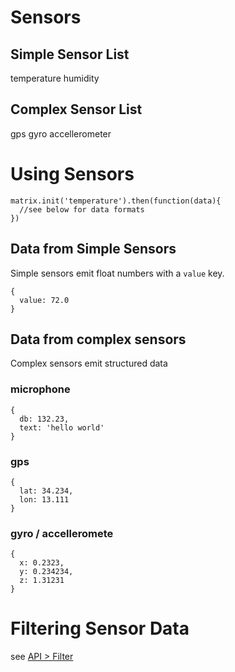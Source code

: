 # Sensors

## Simple Sensor List
temperature
humidity

## Complex Sensor List
gps
gyro
accellerometer

# Using Sensors
```
matrix.init('temperature').then(function(data){
  //see below for data formats
})
```

## Data from Simple Sensors
Simple sensors emit float numbers with a `value` key.
```
{
  value: 72.0
}
```
## Data from complex sensors
Complex sensors emit structured data

### microphone
```
{
  db: 132.23,
  text: 'hello world'
}
```

### gps
```
{
  lat: 34.234,
  lon: 13.111
}
```
### gyro / accelleromete
```
{
  x: 0.2323,
  y: 0.234234,
  z: 1.31231
}
```

# Filtering Sensor Data
see [API > Filter](filter.md)

